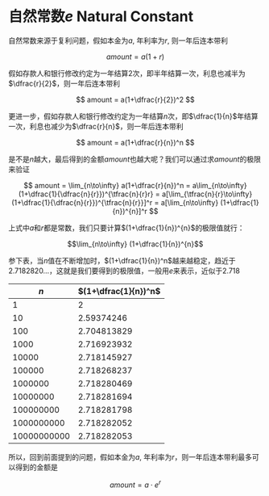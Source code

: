 <script>
MathJax = {
  tex: {
    inlineMath: [['$', '$'], ['\\(', '\\)']]
  }
};
</script>
<script id="MathJax-script" async
  src="https://cdn.jsdelivr.net/npm/mathjax@3/es5/tex-chtml.js">
</script>

# 自然常数$e$ Natural Constant

自然常数来源于复利问题，假如本金为$a$, 年利率为$r$, 则一年后连本带利

$$ amount = a(1+r) $$

假如存款人和银行修改约定为一年结算2次，即半年结算一次，利息也减半为$\dfrac{r}{2}$，则一年后连本带利

$$ amount = a(1+\dfrac{r}{2})^2 $$

更进一步，假如存款人和银行修改约定为一年结算$n$次，即$\dfrac{1}{n}$年结算一次，利息也减少为$\dfrac{r}{n}$，则一年后连本带利

$$ amount = a(1+\dfrac{r}{n})^n $$

是不是$n$越大，最后得到的金额$amount$也越大呢？我们可以通过求$amount$的极限来验证

$$
amount 
= \lim_{n\to\infty} a(1+\dfrac{r}{n})^n 
= a\lim_{n\to\infty} (1+\dfrac{1}{\dfrac{n}{r}})^{\tfrac{n}{r}r}
= a[\lim_{\tfrac{n}{r}\to\infty} (1+\dfrac{1}{\dfrac{n}{r}})^{\tfrac{n}{r}}]^r
= a[\lim_{n\to\infty} (1+\dfrac{1}{n})^{n}]^r
$$

上式中$a$和$r$都是常数，我们只要计算$(1+\dfrac{1}{n})^{n}$的极限值就行：

$$\lim_{n\to\infty} (1+\dfrac{1}{n})^{n}$$

参下表，当$n$值在不断增加时，$(1+\dfrac{1}{n})^n$越来越稳定，趋近于$2.7182820\ldots$，这就是我们要得到的极限值，一般用$e$来表示，近似于2.718

| $n$           | $(1+\dfrac{1}{n})^n$   |
|-------------|-------------|
|           1 |           2 |
|          10 |  2.59374246 |
|         100 | 2.704813829 |
|        1000 | 2.716923932 |
|       10000 | 2.718145927 |
|      100000 | 2.718268237 |
|     1000000 | 2.718280469 |
|    10000000 | 2.718281694 |
|   100000000 | 2.718281798 |
|  1000000000 | 2.718282052 |
| 10000000000 | 2.718282053 |

所以，回到前面提到的问题，假如本金为$a$, 年利率为$r$，则一年后连本带利最多可以得到的金额是

$$ amount = a \cdot e^r$$
